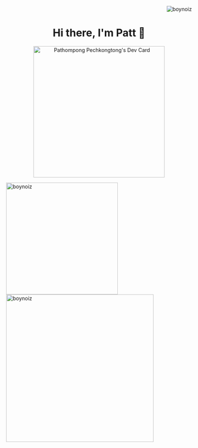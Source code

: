 <p align="right"> <img src="https://komarev.com/ghpvc/?username=boynoiz&label=Profile%20views&color=0e75b6&style=flat" alt="boynoiz" /></p>
<h1 align="center">Hi there,  I'm Patt 👋</h1>
<p align="center">
<a href="https://app.daily.dev/boynoiz"><img src="https://api.daily.dev/devcards/v2/E9Mn8mUGFHy2YqTM2lx3f.png?r=ufr" width="356" alt="Pathompong Pechkongtong's Dev Card"/></a>
</p>
<p align="left">
  <a href="https://github.com/boynoiz?tab=repositories">
    <img src="https://github-readme-stats.vercel.app/api/top-langs?username=boynoiz&show_icons=true&locale=en&layout=compact&theme=codeSTACKr" alt="boynoiz" width="303"/>
  <a/>
  <a href="https://github.com/boynoiz/github-readme-stats">
     <img src="https://github-readme-stats.vercel.app/api?username=boynoiz&show_icons=true&theme=codeSTACKr" width="400" alt="boynoiz">
   </a>
</p> 

